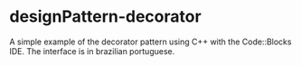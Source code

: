 # designPattern-decorator

A simple example of the decorator pattern using C++ with the Code::Blocks IDE. The interface is in brazilian portuguese.
